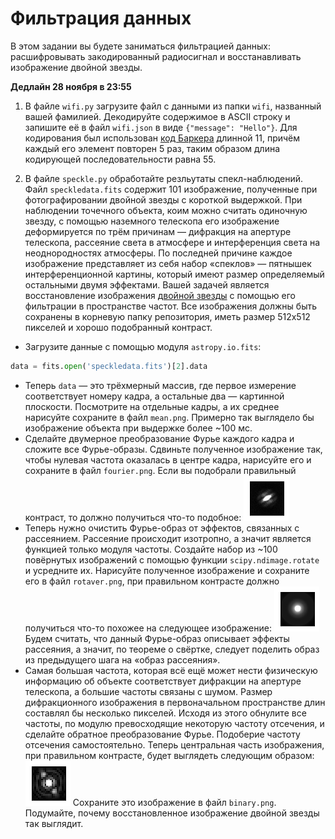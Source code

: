 # Фильтрация данных

В этом задании вы будете заниматься фильтрацией данных: расшифровывать закодированный радиосигнал и восстанавливать изображение двойной звезды.

**Дедлайн 28 ноября в 23:55**

1. В файле `wifi.py` загрузите файл с данными из папки `wifi`, названный вашей фамилией. Декодируйте содержимое в ASCII строку и запишите её в файл `wifi.json` в виде `{"message": "Hello"}`. Для кодирования был использован [код Баркера](https://ru.wikipedia.org/wiki/Последовательность_Баркера) длинной 11, причём каждый его элемент повторен 5 раз, таким образом длина кодирующей последовательности равна 55.

2. В файле `speckle.py` обработайте резльутаты спекл-наблюдений.
Файл `speckledata.fits` содержит 101 изображение, полученные при фотографировании двойной звезды с короткой выдержкой.
При наблюдении точечного объекта, коим можно считать одиночную звезду, с помощью наземного телескопа его изображение деформируется по трём причинам — дифракция на апертуре телескопа, рассеяние света в атмосфере и интерференция света на неоднородностях атмосферы.
По последней причине каждое изображение представляет из себя набор «спеклов» — пятнышек интерференционной картины, который имеют размер определяемый остальными двумя эффектами.
Вашей задачей является восстановление изображения [двойной звезды](http://simbad.u-strasbg.fr/simbad/sim-id?Ident=HD9165&submit=submit+id) с помощью его фильтрации в пространстве частот.
Все изображения должны быть сохранены в корневую папку репозитория, иметь размер 512x512 пикселей и хорошо подобранный контраст.
 - Загрузите данные с помощью модуля `astropy.io.fits`:
 ```python
 data = fits.open('speckledata.fits')[2].data
 ```
 - Теперь `data` — это трёхмерный массив, где первое измерение соответствует номеру кадра, а остальные два — картинной плоскости.
 Посмотрите на отдельные кадры, а их среднее нарисуйте сохраните в файл `mean.png`.
 Примерно так выглядело бы изображение объекта при выдержке более ~100 мс.
 - Сделайте двумерное преобразование Фурье каждого кадра и сложите все Фурье-образы.
 Сдвиньте полученное изображение так, чтобы нулевая частота оказалась в центре кадра, нарисуйте его и сохраните в файл `fourier.png`.
 Если вы подобрали правильный контраст, то должно получиться что-то подобное:
 ![Fourier](task/fourier.png)
 - Теперь нужно очистить Фурье-образ от эффектов, связанных с рассеянием.
 Рассеяние происходит изотропно, а значит является функцией только модуля частоты.
 Создайте набор из ~100 повёрнутых изображений с помощью функции `scipy.ndimage.rotate` и усредните их.
 Нарисуйте полученное изображение и сохраните его в файл `rotaver.png`, при правильном контрасте должно получиться что-то похожее на следующее изображение:
 ![Rotaver](task/rotaver.png)
 Будем считать, что данный Фурье-образ описывает эффекты рассеяния, а значит, по теореме о свёртке, следует поделить образ из предыдущего шага на «образ рассеяния».
 - Самая большая частота, которая всё ещё может нести физическую информацию об объекте соответствует дифракции на апертуре телескопа, а большие частоты связаны с шумом.
 Размер дифракционного изображения в первоначальном пространстве длин составлял бы несколько пикселей.
 Исходя из этого обнулите все частоты, по модулю превосходящие некоторую частоту отсечения, и сделайте обратное преобразование Фурье.
 Подоберие частоту отсечения самостоятельно.
 Теперь центральная часть изображения, при правильном контрасте, будет выглядеть следующим образом:
 ![Binary](task/binary.png)
 Сохраните это изображение в файл `binary.png`.
 Подумайте, почему восстановленное изображение двойной звезды так выглядит.
